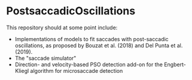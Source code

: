 # PostsaccadicOscillations

This repository should at some point include:
- Implementations of models to fit saccades with post-saccadic oscillations, as proposed by Bouzat et al. (2018) and Del Punta et al. (2019). 
- The "saccade simulator"
- Direction- and velocity-based PSO detection add-on for the Engbert-Kliegl algorithm for microsaccade detection
